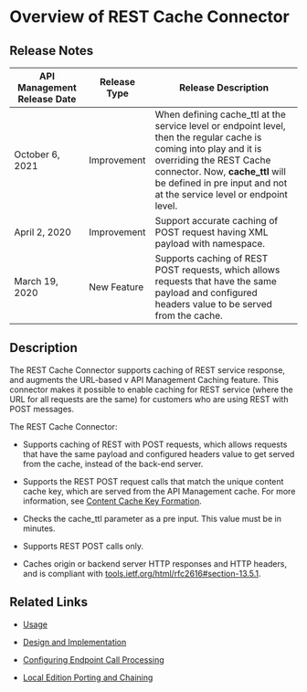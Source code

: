 ﻿---
sidebar_position: 1
---

# Overview of REST Cache Connector

<head>
  <meta name="guidename" content="API Management"/>
  <meta name="context" content="GUID-ecf09a4e-2f3a-467e-8add-29121ab268d5"/>
</head>

## Release Notes

|**API Management Release Date** |**Release Type** |**Release Description** |
| --- |---- | ---- |
|October 6, 2021 |Improvement |When defining cache\_ttl at the service level or endpoint level, then the regular cache is coming into play and it is overriding the REST Cache connector. Now, **cache\_ttl** will be defined in pre input and not at the service level or endpoint level. |
|April 2, 2020 |Improvement |Support accurate caching of POST request having XML payload with namespace. |
|March 19, 2020 |New Feature |Supports caching of REST POST requests, which allows requests that have the same payload and configured headers value to be served from the cache. |

## Description

The REST Cache Connector supports caching of REST service response, and augments the URL-based v API Management Caching feature. This connector makes it possible to enable caching for REST service (where the URL for all requests are the same) for customers who are using REST with POST messages. 

The REST Cache Connector: 

- Supports caching of REST with POST requests, which allows requests that have the same payload and configured headers value to get served from the cache, instead of the back-end server. 

- Supports the REST POST request calls that match the unique content cache key, which are served from the API Management cache. For more information, see [Content Cache Key Formation](Design_and_implementation.md). 

- Checks the cache\_ttl parameter as a pre input. This value must be in minutes. 

- Supports REST POST calls only. 

- Caches origin or backend server HTTP responses and HTTP headers, and is compliant with [tools.ietf.org/html/rfc2616#section-13.5.1](https://datatracker.ietf.org/doc/html/rfc2616#section-13.5.1). 

## Related Links

- [Usage](Usage_21.md)

- [Design and Implementation](Design_and_implementation.md)

- [Configuring Endpoint Call Processing](Configuring_endpoint_call_processing_13.md)

- [Local Edition Porting and Chaining](../OIDCTokenAuthenticatorConnector/Porting_and_chaining.md)


